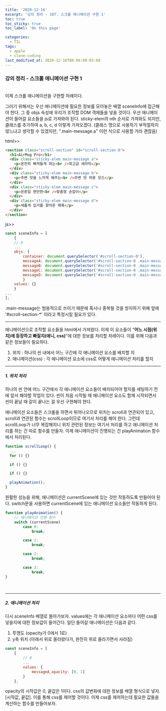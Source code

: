 ```yaml
---
title: '2020-12-16'
excerpt: '강의 정리 - 107. 스크롤 애니메이션 구현 1'
toc: true
toc_sticky: true
toc_label: 'On this page'

categories:
  - TIL
tags:
  - apple
  - clone-coding
last_modified_at: 2020-12-16T08:06:00-05:00
---
```


### 강의 정리 - 스크롤 애니메이션 구현 1

<br />
이제 스크롤 애니메이션을 구현할 차례이다.

그러기 위해서는 우선 애니메이션에 필요한 정보를 모아놓은 배열 sceneInfo에 접근해야 한다. 그 중 objs 속성에 우리가 조작할 DOM 객체들을 넣을 것이다. 우선 애니메이션이 들어갈 요소들을 js로 가져와야 된다. sticky-elem의 nth 순서로 가져와도 되지만, 클래스를 추가하여 a, b, c, d 이렇게 가져오겠다.
(클래스 명으로 사용하기 부적절하지 않느냐고 생각할 수 있겠지만, ".main-message.a" 이런 식으로 사용할 거라 괜찮음)

html>>

```html
<section class="scroll-section" id="scroll-section-0">
  <h1>AirMug Pro</h1>
  <div class="sticky-elem main-message a">
    <p>온전히 빠져들게 하는<br />최고급 세라믹</p>
  </div>
  <div class="sticky-elem main-message b">
    <p>주변 맛을 느끼게 해주는<br />주변 맛 허용 모드</p>
  </div>
  <div class="sticky-elem main-message c">
    <p>온종일 편안한<br />맞춤형 손잡이</p>
  </div>
  <div class="sticky-elem main-message d">
    <p>새롭게 입가를 찾아온 매혹</p>
  </div>
</section>
```

js>>

```javascript
const sceneInfo = [
    {
    // 0
    ...
    objs: {
        container: document.querySelector('#scroll-section-0'),
        messageA: document.querySelector('#scroll-section-0 .main-message.a'),
        messageB: document.querySelector('#scroll-section-0 .main-message.b'),
        messageC: document.querySelector('#scroll-section-0 .main-message.c'),
        messageD: document.querySelector('#scroll-section-0 .main-message.d'),
        }
    values: {}
    }
...
];
```

.main-message는 범용적으로 쓰이기 때문에 혹시나 중복될 것을 방지하기 위해 앞에 '#scroll-section-\*' 이라고 특정시킬 필요가 있다.
<br />

---

애니메이션으로 조작할 요소들을 html에서 가져왔다. 이제 이 요소들이 "<b>어느 시점(위치)에 등장하고 빠질지(애니, css)</b>"에 대한 정보를 처리할 차례이다. 이를 위해 다음과 같은 정보들이 필요하다.

1. 위치 : 하나의 씬 내에서 어느 구간에 각 애니메이션 요소를 배치할 지
2. 애니메이션(css) : 각 애니메이션 요소에 css로 어떻게 애니메이션 처리를 할지
   <br />

---

##### 1. 위치 처리

하나의 씬 안에 어느 구간에서 각 애니메이션 요소들이 배치되어야 할지를 세팅하기 전에 앞서 해야할 작업이 있다. 씬이 처음 시작될 때 애니메이션 요소도 함께 시작되면서 씬이 끝날 때 같이 끝나는 걸 우선 구현해야 한다.

애니메이션 요소들은 스크롤을 하면서 튀어나오므로 위치는 scroll과 연관되어 있고, scroll과 연관된 함수는 scrollLoop이므로 여기서 처리를 해야 한다. 그런데 scrollLoop가 너무 복잡해지니 위치 관련된 정보는 여기서 처리를 하고 애니메이션 처리를 하는 건 따로 함수를 만들자. 이제 애니메이션이 진행되는 건 playAnimation 함수에서 처리된다.

```javascript
function scrollLoop() {
  ...
  for () {}

  if () {}

  if () {}

  playAnimation();
}
```

원활한 성능을 위해, 애니메이션은 currentScene에 있는 것만 작동하도록 만들어야 된다. switch문을 사용하면 currentScene에 있는 애니메이션 요소들만 작동하게 된다.

```javascript
function playAnimation() {
    // 애니메이션 진행 함수
    switch (currentScene)
        case 0:
            break;

        case 1:
            break;

        case 2:
            break;

        case 3:
            break;
}
```

<br />

---

##### 2. 애니메이션 처리

다시 sceneInfo 배열로 돌아가보자. values에는 각 애니메이션 요소마다 어떤 css를 넣을지에 대한 정보값이 들어간다. 일단 들어갈 애니메이션은 다음과 같다.

1. 투명도 (opacity가 0에서 1로)
2. y축 위치 (아래서 위로 올라왔다가, 완전히 위로 올라가면서 사라짐)

```javascript
const sceneInfo = [
    {
        // 0
        ...
        values: {
            messageA_opacity: [0, 1]
        }
    },
```

opacity의 시작값은 0, 끝값은 1이다. css의 값변화에 대한 정보를 배열 형식으로 넣자. [시작값, 끝값]. 이를 통해 css를 제어할 것이다. 이제 css를 제어하는데 필요한 값들을 계산하는 함수를 만들어보자.
